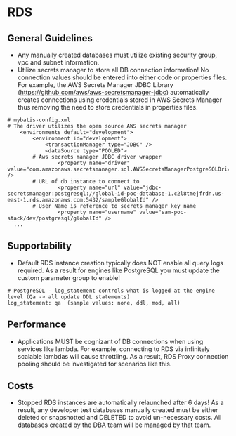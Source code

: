 # RDS

## General Guidelines
* Any manually created databases must utilize existing security group, vpc and subnet information.
* Utilize secrets manager to store all DB connection information! No connection values should be entered into either code or properties files. For example, the AWS Secrets Manager JDBC Library (https://github.com/aws/aws-secretsmanager-jdbc) automatically creates connections using credentials stored in AWS Secrets Manager thus removing the need to store credentials in properties files.
```
# mybatis-config.xml
# The driver utilizes the open source AWS secrets manager
	<environments default="development">
		<environment id="development">
			<transactionManager type="JDBC" />
			<dataSource type="POOLED">
        # Aws secrets manager JDBC driver wrapper
				<property name="driver" value="com.amazonaws.secretsmanager.sql.AWSSecretsManagerPostgreSQLDriver" />
        # URL of db instance to connect to
				<property name="url" value="jdbc-secretsmanager:postgresql://global-id-poc-database-1.c2l8tmejfrdn.us-east-1.rds.amazonaws.com:5432/sampleGlobalId" />
        # User Name is reference to secrets manager key name
				<property name="username" value="sam-poc-stack/dev/postgresql/globalId" />
  ...   
```

## Supportability
* Default RDS instance creation typically does NOT enable all query logs required. As a result for engines like PostgreSQL you must update the custom parameter group to enable!
```
# PostgreSQL - log_statement controls what is logged at the engine level (Qa -> all update DDL statements)
log_statement: qa  (sample values: none, ddl, mod, all)
```


## Performance
* Applications MUST be cognizant of DB connections when using services like lambda. For example, connecting to RDS via infinitely scalable lambdas will cause throttling. As a result, RDS Proxy connection pooling should be investigated for scenarios like this.

## Costs
* Stopped RDS instances are automatically relaunched after 6 days! As a result, any developer test databases manually created must be either deleted or snapshotted and DELETED to avoid un-necessary costs. All databases created by the DBA team will be managed by that team.
